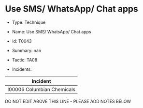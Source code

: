 # Use SMS/ WhatsApp/ Chat apps

* Type: Technique

* Name: Use SMS/ WhatsApp/ Chat apps

* Id: T0043

* Summary: nan

* Tactic: TA08

* Incidents:

| Incident |
| --------- |
| I00006 Columbian Chemicals |


DO NOT EDIT ABOVE THIS LINE - PLEASE ADD NOTES BELOW